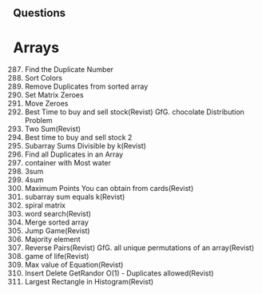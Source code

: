 ## Questions

# Arrays

287. Find the Duplicate Number 
75. Sort Colors
26. Remove Duplicates from sorted array
73. Set Matrix Zeroes
283. Move Zeroes
121. Best Time to buy and sell stock(Revist)
GfG. chocolate Distribution Problem 
1. Two Sum(Revist)
122. Best time to buy and sell stock 2
974. Subarray Sums Divisible by k(Revist)
442. Find all Duplicates in an Array
11. container with Most water
15. 3sum
18. 4sum
1423. Maximum Points You can obtain from cards(Revist)
560. subarray sum equals k(Revist)
54. spiral matrix
79. word search(Revist)
88. Merge sorted array
55. Jump Game(Revist)
169. Majority element
493. Reverse Pairs(Revist)
GfG. all unique permutations of an  array(Revist)
289. game of life(Revist)
1499. Max value of Equation(Revist)
381. Insert Delete GetRandor O(1) - Duplicates allowed(Revist)
84. Largest Rectangle in Histogram(Revist)